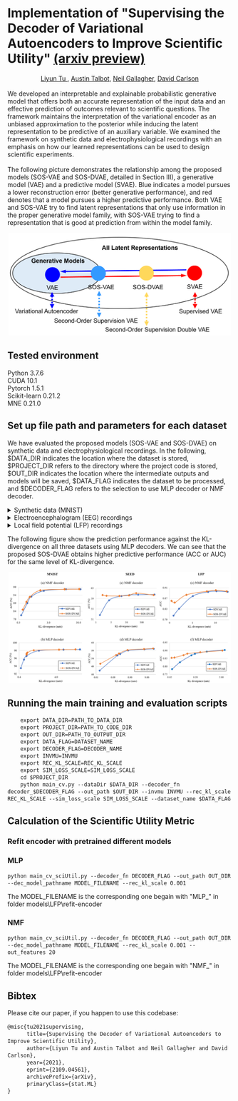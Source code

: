 # Implementation of "Supervising the Decoder of Variational Autoencoders to Improve Scientific Utility" [(arxiv preview)](https://arxiv.org/abs/2109.04561)

<div align="center">
<a href ="#" target="_blank">Liyun Tu </a>, 
<a href ="#" target="_blank">Austin Talbot</a>, 
<a href ="#" target="_blank">Neil Gallagher</a>, 
<a href ="#" target="_blank">David Carlson</a>
</div>

<br>
We developed an interpretable and explainable probabilistic generative model that offers both an accurate representation of the input data and an effective prediction of outcomes relevant to scientific questions. The framework maintains the interpretation of the variational encoder as an unbiased approximation to the posterior while inducing the latent representation to be predictive of an auxiliary variable. We examined the framework on synthetic data and electrophysiological recordings with an emphasis on how our learned representations can be used to design scientific experiments.
<br><br>
The following picture demonstrates the relationship among the proposed models (SOS-VAE and SOS-DVAE, detailed in Section III), a generative model (VAE) and a predictive model (SVAE).  Blue indicates a model pursues a lower reconstruction error (better generative performance), and red denotes that a model pursues a higher predictive performance. Both VAE and SOS-VAE try to find latent representations that only use information in the proper generative model family, with SOS-VAE trying to find a representation that is good at prediction from within the model family.


<p align="center">
    <img src="img/sketch.png" width="500">
</p>

## Tested environment
Python 3.7.6</br>
CUDA 10.1</br>
Pytorch 1.5.1</br>
Scikit-learn 0.21.2</br>
MNE 0.21.0</br>

## Set up file path and parameters for each dataset
We have evaluated the proposed models (SOS-VAE and SOS-DVAE) on synthetic data and electrophysiological recordings. In the following, $DATA_DIR indicates the location where the dataset is stored, $PROJECT_DIR refers to the directory where the project code is stored, $OUT_DIR indicates the location where the intermediate outputs and models will be saved, $DATA_FLAG indicates the dataset to be processed, and $DECODER_FLAG refers to the selection to use MLP decoder or NMF decoder.

<details>
    <summary>Synthetic data (MNIST)</summary>

The dataset will be downloaded automatically, when you run main_cv.py for the first time. You can use --dataDir $DATA_DIR/mnist, so that the datasets are downloaded to the corresponding directories.
```shell script
    DATASET_NAME=mnist
    
```
+ Set to use NMF decoder
```shell script
    DECODER_NAME=nmf
```
+ Set to use MLP decoder
```shell script
    DECODER_NAME=mlp
```
</details>

<details>
    <summary>Electroencephalogram (EEG) recordings</summary>
 
The dataset is available upon request from the owner: http://bcmi.sjtu.edu.cn/home/seed/
Download the dataset and save it in $DATA_DIR/seed folder.
```shell script
    DATASET_NAME=seed
    INVMU=1
    SIM_LOSS_SCALE=0.1
```
+ Set to use NMF decoder
```shell script
    DECODER_NAME=nmf    
    REC_KL_SCALE=1e-4
```
+ Set to use MLP decoder
```shell script
    DECODER_NAME=mlp
    REC_KL_SCALE=0.1
```

</details>

<details>
    <summary>Local field potential (LFP) recordings</summary>
 
This dataset is currently in the preparation stage to make it public by the original lab [cite cell paper]. We will update this section when it is ready for use.

</details>

The following figure show the prediction performance against the KL-divergence on all three datasets using MLP
decoders. We can see that the proposed SOS-DVAE obtains higher predictive performance (ACC or AUC) for the same
level of KL-divergence.
<p align="center">
    <img src="img/KL_curves_all.png" width="500">
</p>


## Running the main training and evaluation scripts
```shell script
    export DATA_DIR=PATH_TO_DATA_DIR
    export PROJECT_DIR=PATH_TO_CODE_DIR
    export OUT_DIR=PATH_TO_OUTPUT_DIR
    export DATA_FLAG=DATASET_NAME
    export DECODER_FLAG=DECODER_NAME
    export INVMU=INVMU
    export REC_KL_SCALE=REC_KL_SCALE
    export SIM_LOSS_SCALE=SIM_LOSS_SCALE
    cd $PROJECT_DIR     
    python main_cv.py --dataDir $DATA_DIR --decoder_fn decoder_$DECODER_FLAG --out_path $OUT_DIR --invmu INVMU --rec_kl_scale REC_KL_SCALE --sim_loss_scale SIM_LOSS_SCALE --dataset_name $DATA_FLAG 
```

## Calculation of the Scientific Utility Metric
### Refit encoder with pretrained different models

### MLP
```shell script
python main_cv_sciUtil.py --decoder_fn DECODER_FLAG --out_path OUT_DIR --dec_model_pathname MODEL_FILENAME --rec_kl_scale 0.001
```

The MODEL_FILENAME is the corresponding one begain with "MLP_" in folder models\LFP\refit-encoder

### NMF
```shell script
python main_cv_sciUtil.py --decoder_fn DECODER_FLAG --out_path OUT_DIR --dec_model_pathname MODEL_FILENAME --rec_kl_scale 0.001 --out_features 20
```
The MODEL_FILENAME is the corresponding one begain with "NMF_" in folder models\LFP\refit-encoder



## Bibtex
Please cite our paper, if you happen to use this codebase:
```
@misc{tu2021supervising,
      title={Supervising the Decoder of Variational Autoencoders to Improve Scientific Utility}, 
      author={Liyun Tu and Austin Talbot and Neil Gallagher and David Carlson},
      year={2021},
      eprint={2109.04561},
      archivePrefix={arXiv},
      primaryClass={stat.ML}
}
```

